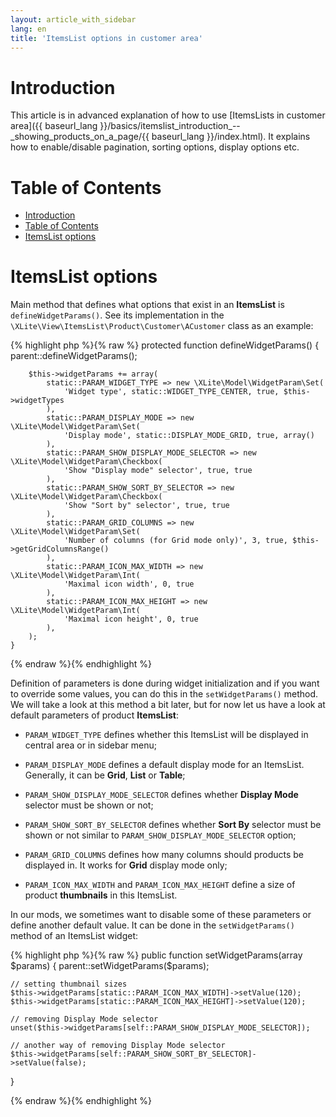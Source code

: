 ```yaml
---
layout: article_with_sidebar
lang: en
title: 'ItemsList options in customer area'
---
```

# Introduction

This article is in advanced explanation of how to use [ItemsLists in customer area]({{ baseurl_lang }}/basics/itemslist_introduction_--_showing_products_on_a_page/{{ baseurl_lang }}/index.html). It explains how to enable/disable pagination, sorting options, display options etc.

# Table of Contents

*   [Introduction](#introduction)
*   [Table of Contents](#table-of-contents)
*   [ItemsList options](#itemslist-options)

# ItemsList options

Main method that defines what options that exist in an **ItemsList** is `defineWidgetParams()`. See its implementation in the `\XLite\View\ItemsList\Product\Customer\ACustomer` class as an example: 

{% highlight php %}{% raw %}
    protected function defineWidgetParams()
    {
        parent::defineWidgetParams();

        $this->widgetParams += array(
            static::PARAM_WIDGET_TYPE => new \XLite\Model\WidgetParam\Set(
                'Widget type', static::WIDGET_TYPE_CENTER, true, $this->widgetTypes
            ),
            static::PARAM_DISPLAY_MODE => new \XLite\Model\WidgetParam\Set(
                'Display mode', static::DISPLAY_MODE_GRID, true, array()
            ),
            static::PARAM_SHOW_DISPLAY_MODE_SELECTOR => new \XLite\Model\WidgetParam\Checkbox(
                'Show "Display mode" selector', true, true
            ),
            static::PARAM_SHOW_SORT_BY_SELECTOR => new \XLite\Model\WidgetParam\Checkbox(
                'Show "Sort by" selector', true, true
            ),
            static::PARAM_GRID_COLUMNS => new \XLite\Model\WidgetParam\Set(
                'Number of columns (for Grid mode only)', 3, true, $this->getGridColumnsRange()
            ),
            static::PARAM_ICON_MAX_WIDTH => new \XLite\Model\WidgetParam\Int(
                'Maximal icon width', 0, true
            ),
            static::PARAM_ICON_MAX_HEIGHT => new \XLite\Model\WidgetParam\Int(
                'Maximal icon height', 0, true
            ),
        );
    }
{% endraw %}{% endhighlight %}

Definition of parameters is done during widget initialization and if you want to override some values, you can do this in the `setWidgetParams()` method. We will take a look at this method a bit later, but for now let us have a look at default parameters of product **ItemsList**:

*   `PARAM_WIDGET_TYPE` defines whether this ItemsList will be displayed in central area or in sidebar menu;

*   `PARAM_DISPLAY_MODE` defines a default display mode for an ItemsList. Generally, it can be **Grid**, **List** or **Table**;

*   `PARAM_SHOW_DISPLAY_MODE_SELECTOR` defines whether **Display Mode** selector must be shown or not;

*   `PARAM_SHOW_SORT_BY_SELECTOR` defines whether **Sort By** selector must be shown or not similar to `PARAM_SHOW_DISPLAY_MODE_SELECTOR` option;

*   `PARAM_GRID_COLUMNS` defines how many columns should products be displayed in. It works for **Grid** display mode only;

*   `PARAM_ICON_MAX_WIDTH` and `PARAM_ICON_MAX_HEIGHT` define a size of product **thumbnails** in this ItemsList.

In our mods, we sometimes want to disable some of these parameters or define another default value. It can be done in the `setWidgetParams()` method of an ItemsList widget: 

{% highlight php %}{% raw %}
public function setWidgetParams(array $params)
{
	parent::setWidgetParams($params);

	// setting thumbnail sizes
	$this->widgetParams[static::PARAM_ICON_MAX_WIDTH]->setValue(120);
	$this->widgetParams[static::PARAM_ICON_MAX_HEIGHT]->setValue(120);

	// removing Display Mode selector
	unset($this->widgetParams[self::PARAM_SHOW_DISPLAY_MODE_SELECTOR]); 

	// another way of removing Display Mode selector
	$this->widgetParams[self::PARAM_SHOW_SORT_BY_SELECTOR]->setValue(false);
}

{% endraw %}{% endhighlight %}